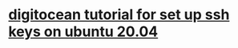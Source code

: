 # [digitocean tutorial for set up ssh keys on ubuntu 20.04](https://www.digitalocean.com/community/tutorials/how-to-set-up-ssh-keys-on-ubuntu-20-04)
